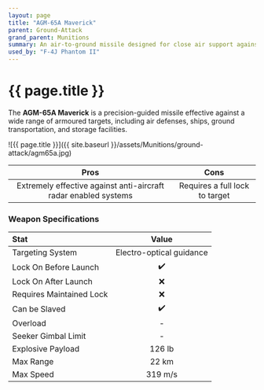 ```yaml
---
layout: page
title: "AGM-65A Maverick"
parent: Ground-Attack
grand_parent: Munitions
summary: An air-to-ground missile designed for close air support against armoured targets.
used_by: "F-4J Phantom II"
---
```


# {{ page.title }}

The **AGM-65A Maverick** is a precision-guided missile effective against a wide range of armoured targets, including air defenses, ships, ground transportation, and storage facilities.

![{{ page.title }}]({{ site.baseurl }}/assets/Munitions/ground-attack/agm65a.jpg)

| Pros | Cons |
| :---: | :---: |
| Extremely effective against anti-aircraft radar enabled systems | Requires a full lock to target |

### Weapon Specifications

| Stat | Value |
|:-----|:-----:|
| Targeting System | Electro-optical guidance |
| Lock On Before Launch | ✔️ |
| Lock On After Launch  | ❌ |
| Requires Maintained Lock  | ❌ |
| Can be Slaved  | ✔️ |
| Overload | - |
| Seeker Gimbal Limit | - |
| Explosive Payload | 126 lb |
| Max Range | 22 km |
| Max Speed | 319 m/s |
